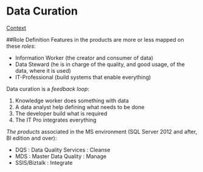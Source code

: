 # Data Curation
[Context](https://github.com/Fleid/SQLSat-Paris-2014---DQS-MDS-PreConf/blob/master/README.md)

##Role Definition
Features in the products are more or less mapped on these *roles*:
- Information Worker (the creator and consumer of data)
- Data Steward (he is in charge of the quality, and good usage, of the data, where it is used)
- IT-Professional (build systems that enable everything)

Data curation is a *feedback loop*:

1. Knowledge worker does something with data
2. A data analyst help defining what needs to be done
3. The developer build what is required
4. The IT Pro integrates everything

*The products* associated in the MS environment (SQL Server 2012 and after, BI edition and over):
- DQS : Data Quality Services : Cleanse
- MDS : Master Data Quality : Manage
- SSIS/Biztalk : Integrate